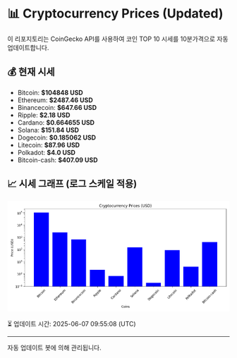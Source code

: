
# 📊 Cryptocurrency Prices (Updated)

이 리포지토리는 CoinGecko API를 사용하여 코인 TOP 10 시세를 10분가격으로 자동 업데이트합니다.

## 💰 현재 시세
- Bitcoin: **$104848 USD**
- Ethereum: **$2487.46 USD**
- Binancecoin: **$647.66 USD**
- Ripple: **$2.18 USD**
- Cardano: **$0.664655 USD**
- Solana: **$151.84 USD**
- Dogecoin: **$0.185062 USD**
- Litecoin: **$87.96 USD**
- Polkadot: **$4.0 USD**
- Bitcoin-cash: **$407.09 USD**

## 📈 시세 그래프 (로그 스케일 적용)
![Crypto Prices](crypto_prices.png)

⏳ 업데이트 시간: 2025-06-07 09:55:08 (UTC)

---
자동 업데이트 봇에 의해 관리됩니다.
